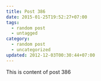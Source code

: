 ```yaml
---
title: Post 386
date: 2015-01-25T19:52:27+07:00
tags:
  - random post
  - untagged
category:
  - random post
  - uncategorized
updated: 2012-12-03T00:30:44+07:00
---
```

This is content of post 386